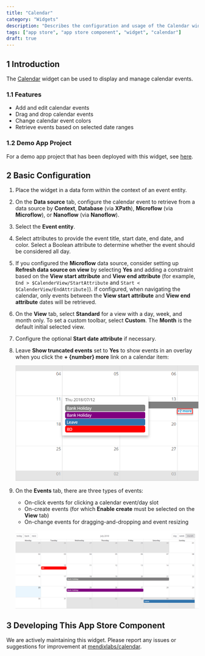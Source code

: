 ```yaml
---
title: "Calendar"
category: "Widgets"
description: "Describes the configuration and usage of the Calendar widget, which is available in the Mendix App Store."
tags: ["app store", "app store component", "widget", "calendar"]
draft: true
---
```


## 1 Introduction

The [Calendar](https://appstore.home.mendix.com/link/app/107954/) widget can be used to display and manage calendar events.

### 1.1 Features

* Add and edit calendar events
* Drag and drop calendar events
* Change calendar event colors
* Retrieve events based on selected date ranges

### 1.2 Demo App Project

For a demo app project that has been deployed with this widget, see [here](https://reactcalendar.mxapps.io).

## 2 Basic Configuration

1. Place the widget in a data form within the context of an event entity.
2. On the **Data source** tab, configure the calendar event to retrieve from a data source by **Context**, **Database** (via **XPath**), **Microflow** (via **Microflow**), or **Nanoflow** (via  **Nanoflow**).
3. Select the **Event entity**.
4. Select attributes to provide the event title, start date, end date, and color. Select a Boolean attribute to determine whether the event should be considered all day.
5. If you configured the **Microflow** data source, consider setting up **Refresh data source on view** by selecting **Yes** and adding a constraint based on the **View start attribute** and **View end attribute** (for example, `End > $CalenderView/StartAttribute` and `Start < $CalenderView/EndAttribute]`). if configured, when navigating the calendar, only events between the **View start attribute** and **View end attribute** dates will be retrieved.
6. On the **View** tab, select **Standard** for a view with a day, week, and month only. To set a custom toolbar, select **Custom**. The **Month** is the default initial selected view.
7. Configure the optional **Start date attribute** if necessary.
8.  Leave **Show truncated events** set to **Yes** to show events in an overlay when you click the **+ {number} more** link on a calendar item:

	![](attachments/calendar/calendar1.png)

9. On the **Events** tab, there are three types of events:
	* On-click events for clicking a calendar event/day slot
	* On-create events (for which **Enable create** must be selected on the **View** tab)
	* On-change events for dragging-and-dropping and event resizing

	![](attachments/calendar/calendar2.gif)

## 3 Developing This App Store Component

We are actively maintaining this widget. Please report any issues or suggestions for improvement at [mendixlabs/calendar](https://github.com/mendixlabs/calendar/issues).

